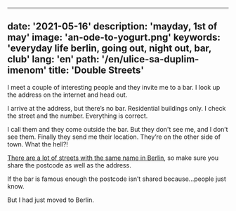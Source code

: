 ---
date: '2021-05-16'
description: 'mayday, 1st of may'
image: 'an-ode-to-yogurt.png'
keywords: 'everyday life berlin, going out, night out, bar, club'
lang: 'en'
path: '/en/ulice-sa-duplim-imenom'
title: 'Double Streets'
------

I meet a couple of interesting people and they invite me to a bar. I look up the address on the internet and head out.

I arrive at the address, but there’s no bar. Residential buildings only. I check the street and the number. Everything is correct.

I call them and they come outside the bar. But they don't see me, and I don’t see them. Finally they send me their location. They’re on the other side of town. What the hell?!

<a href="https://commons.wikimedia.org/wiki/Category:Streets_in_Berlin_having_the_same_name_as_another_street_in_Berlin" rel="noopener noreferer" target="_blank">There are a lot of streets with the same name in Berlin</a>, so make sure you share the postcode as well as the address.

If the bar is famous enough the postcode isn’t shared because...people just know.

But I had just moved to Berlin.
